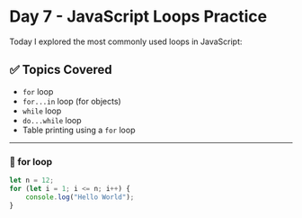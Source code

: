 # Day 7 - JavaScript Loops Practice

Today I explored the most commonly used loops in JavaScript:

## ✅ Topics Covered

- `for` loop
- `for...in` loop (for objects)
- `while` loop
- `do...while` loop
- Table printing using a `for` loop

---

### 🔁 for loop
```js
let n = 12;
for (let i = 1; i <= n; i++) {
    console.log("Hello World");
}
